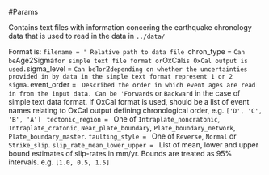 #Params

Contains text files with information concering the earthquake chronology data that is used to read in the data in `../data/`

Format is:
`filename = ' Relative path to data file
`chron_type = ` Can be `Age2Sigma` for simple text file format or `OxCal` is OxCal output is used.
`sigma_level = ` Can be `1` or `2` depending on whether the uncertainties provided in by data in the simple text format represent 1 or 2 sigma.
`event_order = ` Described the order in which event ages are read in from the input data. Can be 'Forwards` or `Backward` in the case of simple text data format. If OxCal format is used, should be a list of event names relating to OxCal output defining chronological order, e.g. `['D', 'C', 'B', 'A'] `
`tectonic_region = ` One of `Intraplate_noncratonic`, `Intraplate_cratonic`, `Near_plate_boundary`, `Plate_boundary_network`, `Plate_boundary_master`.
`faulting_style = ` One of `Reverse`, `Normal` or `Strike_slip`.
`slip_rate_mean_lower_upper = ` List of mean, lower and upper bound estimates of slip-rates in mm/yr. Bounds are treated as 95% intervals. e.g. `[1.0, 0.5, 1.5]`
